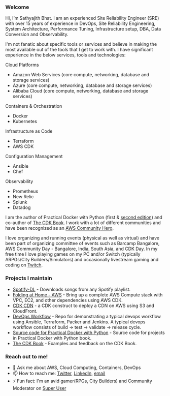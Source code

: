 ### Welcome

Hi, I’m Sathyajith Bhat. I am an experienced Site Reliability Engineer (SRE) with over 15 years of experience in DevOps, Site Reliability Engineering, System Architecture, Performance Tuning, Infrastructure setup, DBA, Data Conversion and Observability. 

I'm not fanatic about specific tools or services and believe in making the most available out of the tools that I get to work with. I have significant experience in the below services, tools and technologies:

Cloud Platforms
* Amazon Web Services (core compute, networking, database and storage services)
* Azure (core compute, networking, database and storage services)
* Alibaba Cloud (core compute, networking, database and storage services)
  
Containers & Orchestration
* Docker
* Kubernetes

Infrastructure as Code
* Terraform
* AWS CDK

Configuration Management
* Ansible
* Chef

Observability
* Prometheus
* New Relic
* Splunk
* Datadog

I am the author of Practical Docker with Python (first & [second edition](https://link.springer.com/book/10.1007/978-1-4842-7815-4)) and co-author of [The CDK Book](https://www.thecdkbook.com/). I work with a lot of different communities and have been recognized as an [AWS Community Hero](https://aws.amazon.com/developer/community/heroes/sathyajith-bhat/). 

I love organizing and running events (physical as well as virtual) and have been part of organizing committee of events such as Barcamp Bangalore, AWS Community Day - Bangalore, India, South Asia, and CDK Day. In my free time I love playing games on my PC and/or Switch (typically ARPGs/City Builders/Simulators) and occasionally livestream gaming and coding on [Twitch](https://www.twitch.tv/sathyabhat).


### Projects I maintain

- [Spotify-DL](https://github.com/SathyaBhat/spotify-dl) - Downloads songs from any Spotify playlist.
- [Folding at Home - AWS](https://github.com/SathyaBhat/folding-aws) - Bring up a complete AWS Compute stack with VPC, EC2, and other dependencies using AWS CDK.
- [CDK CDN](https://github.com/SathyaBhat/cdk-cdn) - a CDK construct to deploy a CDN on AWS using S3 and CloudFront.
- [DevOps Workflow](https://github.com/SathyaBhat/devops-workflow) - Repo for demonstrating a typical devops workflow using Ansible, Terraform, Packer and Jenkins. A typical devops workflow consists of build -> test -> validate -> release cycle.
- [Source code for Practical Docker with Python](https://github.com/apress/practical-docker-with-python) - Source code for projects in Practical Docker with Python book.
- [The CDK Book](https://github.com/cdkbook) - Examples and feedback on the CDK Book.

### Reach out to me! 

- 💬 Ask me about AWS, Cloud Computing, Containers, DevOps
- 📫 How to reach me: [Twitter](https://twitter.com/sathyabhat), [LinkedIn](https://linkedin.com/in/sathyabhat), [email](mailto:github@sathyasays.com)
- ⚡ Fun fact: I'm an avid gamer(RPGs, City Builders) and Community Moderator on [Super User](https://superuser.com/users/4377/sathyajith-bhat?tab=profile)


